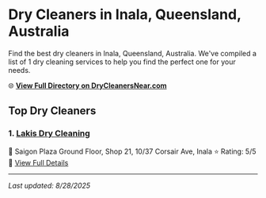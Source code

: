 # Dry Cleaners in Inala, Queensland, Australia

Find the best dry cleaners in Inala, Queensland, Australia. We've compiled a list of 1 dry cleaning services to help you find the perfect one for your needs.

🌐 **[View Full Directory on DryCleanersNear.com](https://drycleanersnear.com/city/Australia/Queensland/Inala)**

## Top Dry Cleaners

### 1. [Lakis Dry Cleaning](https://drycleanersnear.com/dryCleaner/68aa739d39cc7c0899005c9d/lakis-dry-cleaning)
📍 Saigon Plaza Ground Floor, Shop 21, 10/37 Corsair Ave, Inala
⭐ Rating: 5/5
🔗 [View Full Details](https://drycleanersnear.com/dryCleaner/68aa739d39cc7c0899005c9d/lakis-dry-cleaning)


---

*Last updated: 8/28/2025*
